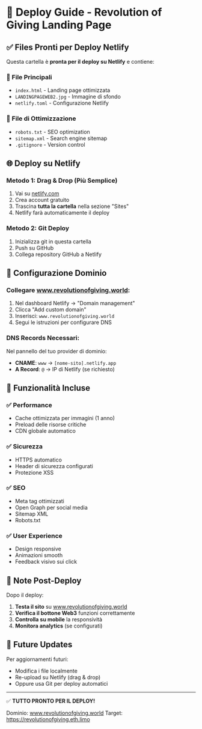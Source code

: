# 🚀 Deploy Guide - Revolution of Giving Landing Page

## ✅ Files Pronti per Deploy Netlify

Questa cartella è **pronta per il deploy su Netlify** e contiene:

### 📁 File Principali
- `index.html` - Landing page ottimizzata
- `LANDINGPAGEWEB2.jpg` - Immagine di sfondo
- `netlify.toml` - Configurazione Netlify

### 🔧 File di Ottimizzazione
- `robots.txt` - SEO optimization
- `sitemap.xml` - Search engine sitemap
- `.gitignore` - Version control

## 🌐 Deploy su Netlify

### Metodo 1: Drag & Drop (Più Semplice)
1. Vai su [netlify.com](https://netlify.com)
2. Crea account gratuito
3. Trascina **tutta la cartella** nella sezione "Sites"
4. Netlify farà automaticamente il deploy

### Metodo 2: Git Deploy
1. Inizializza git in questa cartella
2. Push su GitHub
3. Collega repository GitHub a Netlify

## 🔗 Configurazione Dominio

### Collegare www.revolutionofgiving.world:
1. Nel dashboard Netlify → "Domain management"
2. Clicca "Add custom domain"
3. Inserisci: `www.revolutionofgiving.world`
4. Segui le istruzioni per configurare DNS

### DNS Records Necessari:
Nel pannello del tuo provider di dominio:
- **CNAME**: `www` → `[nome-sito].netlify.app`
- **A Record**: `@` → IP di Netlify (se richiesto)

## 🚀 Funzionalità Incluse

### ✅ Performance
- Cache ottimizzata per immagini (1 anno)
- Preload delle risorse critiche
- CDN globale automatico

### ✅ Sicurezza
- HTTPS automatico
- Header di sicurezza configurati
- Protezione XSS

### ✅ SEO
- Meta tag ottimizzati
- Open Graph per social media
- Sitemap XML
- Robots.txt

### ✅ User Experience
- Design responsive
- Animazioni smooth
- Feedback visivo sui click

## 📝 Note Post-Deploy

Dopo il deploy:
1. **Testa il sito** su www.revolutionofgiving.world
2. **Verifica il bottone Web3** funzioni correttamente
3. **Controlla su mobile** la responsività
4. **Monitora analytics** (se configurati)

## 🔄 Future Updates

Per aggiornamenti futuri:
- Modifica i file localmente
- Re-upload su Netlify (drag & drop)
- Oppure usa Git per deploy automatici

---

✅ **TUTTO PRONTO PER IL DEPLOY!**

Dominio: www.revolutionofgiving.world
Target: https://revolutionofgiving.eth.limo
